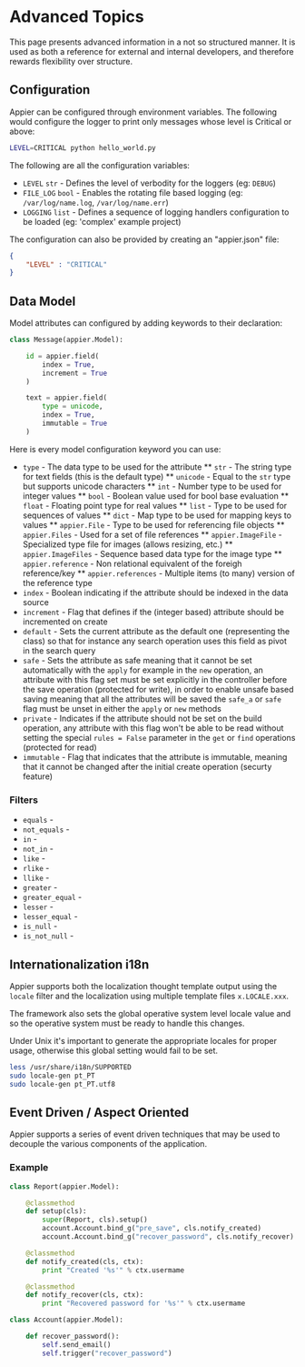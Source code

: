 # Advanced Topics

This page presents advanced information in a not so structured manner. It is used as both a reference
for external and internal developers, and therefore rewards flexibility over structure.

## Configuration

Appier can be configured through environment variables. The following would configure the logger to print only messages whose level is Critical or above:

```bash
LEVEL=CRITICAL python hello_world.py
```

The following are all the configuration variables:

* `LEVEL` `str` - Defines the level of verbodity for the loggers (eg: `DEBUG`)
* `FILE_LOG` `bool` - Enables the rotating file based logging (eg: `/var/log/name.log`, `/var/log/name.err`)
* `LOGGING` `list` - Defines a sequence of logging handlers configuration to be loaded (eg: 'complex' example project)

The configuration can also be provided by creating an "appier.json" file:

```json
{
    "LEVEL" : "CRITICAL"
}
```

## Data Model

Model attributes can configured by adding keywords to their declaration:

```python
class Message(appier.Model):

    id = appier.field(
        index = True,
        increment = True
    )

    text = appier.field(
        type = unicode,
        index = True,
        immutable = True
    )
```

Here is every model configuration keyword you can use:

* `type` - The data type to be used for the attribute
** `str` - The string type for text fields (this is the default type)
** `unicode` - Equal to the `str` type but supports unicode characters
** `int` - Number type to be used for integer values
** `bool` - Boolean value used for bool base evaluation
** `float` - Floating point type for real values
** `list` - Type to be used for sequences of values
** `dict` - Map type to be used for mapping keys to values
** `appier.File` - Type to be used for referencing file objects
** `appier.Files` - Used for a set of file references
** `appier.ImageFile` - Specialized type file for images (allows resizing, etc.)
** `appier.ImageFiles` - Sequence based data type for the image type
** `appier.reference` - Non relational equivalent of the foreigh reference/key
** `appier.references` - Multiple items (to many) version of the reference type
* `index` - Boolean indicating if the attribute should be indexed in the data source
* `increment` - Flag that defines if the (integer based) attribute should be incremented on create
* `default` - Sets the current attribute as the default one (representing the class) so that for
instance any search operation uses this field as pivot in the search query
* `safe` - Sets the attribute as safe meaning that it cannot be set automatically with the `apply`
for example in the `new` operation, an attribute with this flag set must be set explicitly in the
controller before the save operation (protected for write), in order to enable unsafe based saving
meaning that all the attributes will be saved the `safe_a` or `safe` flag must be unset in either the `apply`
or `new` methods
* `private` - Indicates if the attribute should not be set on the build operation, any attribute
with this flag won't be able to be read without setting the special `rules = False` parameter in
the `get` or `find` operations (protected for read)
* `immutable` - Flag that indicates that the attribute is immutable, meaning that it cannot be changed
after the initial create operation (securty feature)

### Filters

* `equals` -
* `not_equals` -
* `in` -
* `not_in` -
* `like` -
* `rlike` -
* `llike` -
* `greater` -
* `greater_equal` -
* `lesser` -
* `lesser_equal` -
* `is_null` -
* `is_not_null` -

## Internationalization i18n

Appier supports both the localization thought template output using the `locale` filter
and the localization using multiple template files `x.LOCALE.xxx`.

The framework also sets the global operative system level locale value and so the operative
system must be ready to handle this changes.

Under Unix it's important to generate the appropriate locales for proper usage, otherwise
this global setting would fail to be set.

```bash
less /usr/share/i18n/SUPPORTED
sudo locale-gen pt_PT
sudo locale-gen pt_PT.utf8
```

##  Event Driven / Aspect Oriented

Appier supports a series of event driven techniques that may be used to
decouple the various components of the application.

### Example

```python
class Report(appier.Model):

    @classmethod
    def setup(cls):
        super(Report, cls).setup()
        account.Account.bind_g("pre_save", cls.notify_created)
        account.Account.bind_g("recover_password", cls.notify_recover)

    @classmethod
    def notify_created(cls, ctx):
        print "Created '%s'" % ctx.usermame

    @classmethod
    def notify_recover(cls, ctx):
        print "Recovered password for '%s'" % ctx.usermame

class Account(appier.Model):

    def recover_password():
        self.send_email()
        self.trigger("recover_password")
``` 
